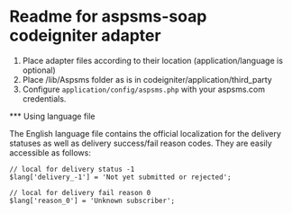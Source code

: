 Readme for aspsms-soap codeigniter adapter
==========================================

 1. Place adapter files according to their location (application/language is optional) 
 2. Place /lib/Aspsms folder as is in codeigniter/application/third_party
 3. Configure `application/config/aspsms.php` with your aspsms.com credentials.


*** Using language file

The English language file contains the official localization for the delivery statuses
as well as delivery success/fail reason codes. They are easily accessible as follows:


    // local for delivery status -1
    $lang['delivery_-1'] = 'Not yet submitted or rejected';
    
    // local for delivery fail reason 0
    $lang['reason_0'] = 'Unknown subscriber';


